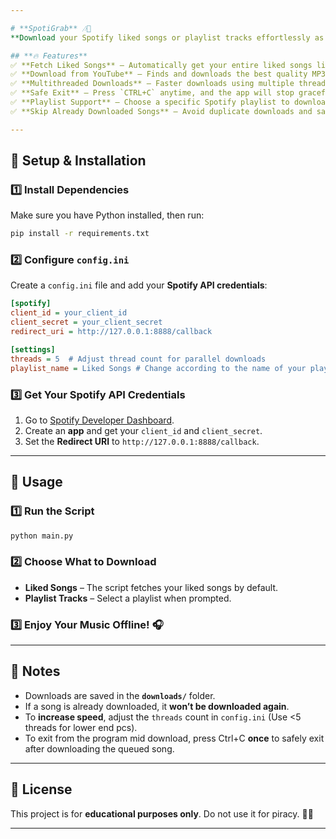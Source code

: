 ```yaml
---

# **SpotiGrab** 🎶🚀  
**Download your Spotify liked songs or playlist tracks effortlessly as high-quality MP3s!**  

## **🔥 Features**  
✅ **Fetch Liked Songs** – Automatically get your entire liked songs list from Spotify.  
✅ **Download from YouTube** – Finds and downloads the best quality MP3 using YouTube.  
✅ **Multithreaded Downloads** – Faster downloads using multiple threads (configurable).  
✅ **Safe Exit** – Press `CTRL+C` anytime, and the app will stop gracefully.  
✅ **Playlist Support** – Choose a specific Spotify playlist to download.  
✅ **Skip Already Downloaded Songs** – Avoid duplicate downloads and save time.  

---
```


## **🔧 Setup & Installation**  

### **1️⃣ Install Dependencies**  
Make sure you have Python installed, then run:  
```bash
pip install -r requirements.txt
```

### **2️⃣ Configure `config.ini`**  
Create a `config.ini` file and add your **Spotify API credentials**:  
```ini
[spotify]
client_id = your_client_id
client_secret = your_client_secret
redirect_uri = http://127.0.0.1:8888/callback

[settings]
threads = 5  # Adjust thread count for parallel downloads
playlist_name = Liked Songs # Change according to the name of your playlist
```

### **3️⃣ Get Your Spotify API Credentials**  
1. Go to [Spotify Developer Dashboard](https://developer.spotify.com/dashboard/).  
2. Create an **app** and get your `client_id` and `client_secret`.  
3. Set the **Redirect URI** to `http://127.0.0.1:8888/callback`.  

---

## **🚀 Usage**  

### **1️⃣ Run the Script**  
```bash
python main.py
```

### **2️⃣ Choose What to Download**  
- **Liked Songs** – The script fetches your liked songs by default.  
- **Playlist Tracks** – Select a playlist when prompted.  

### **3️⃣ Enjoy Your Music Offline!** 🎧  

---

## **📌 Notes**  
- Downloads are saved in the **`downloads/`** folder.  
- If a song is already downloaded, it **won’t be downloaded again**.  
- To **increase speed**, adjust the `threads` count in `config.ini` (Use <5 threads for lower end pcs).  
- To exit from the program mid download, press Ctrl+C **once** to safely exit after downloading the queued song.
---

## **📜 License**  
This project is for **educational purposes only**. Do not use it for piracy. 🎵🚀  

---